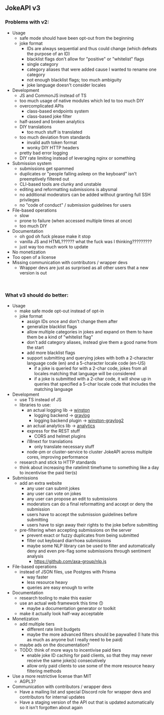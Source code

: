 ## JokeAPI v3 

### Problems with v2:
- Usage
  - safe mode should have been opt-out from the beginning
  - joke format
    - IDs are always sequential and thus could change (which defeats the purpose of an ID)
    - blacklist flags don't allow for "positive" or "whitelist" flags
    - single category
    - category aliases that were added cause I wanted to rename one category
    - not enough blacklist flags; too much ambiguity
    - joke language doesn't consider locales
- Development
  - JS and CommonJS instead of TS
  - too much usage of native modules which led to too much DIY
  - overcomplicated APIs
    - class-based endpoints system
    - class-based joke filter
  - half-assed and broken analytics
  - DIY translations
    - too much stuff is translated
  - too much deviation from standards
    - invalid auth token format
    - wonky DIY HTTP headers
  - pretty bad error logging
  - DIY rate limiting instead of leveraging nginx or something
- Submission system
  - submissions get spammed
  - duplicates or "people falling asleep on the keyboard" isn't preemptively filtered out
  - CLI-based tools are clunky and unstable
  - editing and reformatting submissions is abysmal
  - no additional moderators can be added without granting full SSH privileges
  - no "code of conduct" / submission guidelines for users
- File-based operations
  - slow
  - prone to failure (when accessed multiple times at once)
  - too much DIY
- Documentation
  - oh god oh fuck please make it stop
  - vanilla JS and HTML?????? what the fuck was I thinking?????????
  - just way too much work to update
- No monetization
- Too open of a license
- Missing communication with contributors / wrapper devs
  - Wrapper devs are just as surprised as all other users that a new version is out

<br>

### What v3 should do better:
- Usage
  - make safe mode opt-out instead of opt-in
  - joke format
    - assign IDs once and don't change them after
    - generalize blacklist flags
    - allow multiple categories in jokes and expand on them to have them be a kind of "whitelist flag"
    - don't add category aliases, instead give them a good name from the start
    - add more blacklist flags
    - support submitting and querying jokes with both a 2-character language code (en) and a 5-character locale code (en-US)
      - if a joke is queried for with a 2-char code, jokes from all locales matching that language will be considered
      - if a joke is submitted with a 2-char code, it will show up in queries that specified a 5-char locale code that includes the matching language
- Development
  - use TS instead of JS
  - libraries to use:
    - an actual logging lib -> [winston](https://www.npmjs.com/package/winston)
      - logging backend -> [graylog](https://www.graylog.org/products/source-available/)
      - logging backend plugin -> [winston-graylog2](https://www.npmjs.com/package/@eximius/winston-graylog2)
    - an actual analytics lib -> [analytics](https://www.npmjs.com/package/analytics)
    - express for the REST stuff
      - CORS and helmet plugins
    - i18next for translations
      - only translate necessary stuff
    - node-pm or cluster-service to cluster JokeAPI across multiple cores, improving performance
  - research and stick to HTTP standards
  - think about increasing the ratelimit timeframe to something like a day to incentivise the paid tier(s)
- Submissions
  - add an extra website
    - any user can submit jokes
    - any user can vote on jokes
    - any user can propose an edit to submissions
    - moderators can do a final reformatting and accept or deny the submission
    - users have to accept the submission guidelines before submitting
    - users have to sign away their rights to the joke before submitting
  - pre-filtering when accepting submissions on the server
    - prevent exact or fuzzy duplicates from being submitted
    - filter out keyboard diarrhoea submissions
    - maybe some NLP library can be used to filter and automatically deny and even pre-flag some submissions through sentiment analysis
      - https://github.com/axa-group/nlp.js
- File-based operations
  - instead of JSON files, use Postgres with Prisma
    - way faster
    - less resource heavy
    - queries are easy enough to write
- Documentation
  - research tooling to make this easier
  - use an actual web framework this time 🙃
    - maybe a documentation generator or toolkit
  - make it actually look half-way acceptable
- Monetization
  - add multiple tiers
    - different rate limit budgets
    - maybe the more advanced filters should be paywalled (I hate this as much as anyone but I really need to be paid)
  - maybe ads on the documentation?
  - TODO: think of more ways to incentivise paid tiers
    - enable joke ID caching for paid clients, so that they may never receive the same joke(s) consecutively
    - allow only paid clients to use some of the more resource heavy filtering methods
- Use a more restrictive license than MIT
  - AGPL3?
- Communication with contributors / wrapper devs
  - Have a mailing list and special Discord role for wrapper devs and contributors for internal updates
  - Have a staging version of the API out that is updated automatically so it isn't forgotten about again
